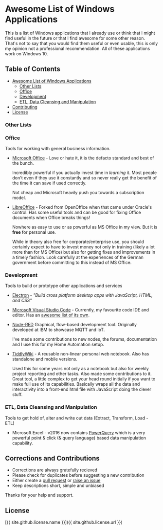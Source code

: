 # Awesome List of Windows Applications
This is a list of Windows applications that I already use or think that I might find useful in the future or that 
I find awesome for some other reason. That's not to say that you would find them useful or even usable, 
this is only my opinion not a professional recommendation.
All of these applications work on Windows 10. 

## Table of Contents
- [Awesome List of Windows Applications](#awesome-list-of-windows-applications)
  - [Other Lists](#other-lists)
  - [Office](#office)
  - [Development](#development)
  - [ETL, Data Cleansing and Manipulation](#etl-data-cleansing-and-manipulation)
- [Contributing](#corrections-and-contributions)
- [License](#license)

### Other Lists

### Office
Tools for working with general business information.

- [Microsoft Office](https://products.office.com/en-gb/whats-new-office) - Love or hate it, 
  it is the defacto standard and best of the bunch. 
  
  Incredibly powerful if you actually invest time in *learning* it. Most people don't even if they use it
  constantly and so never really get the benefit of the time it can save if used correctly.

  Not cheap and Microsoft heavily push you towards a subscription model.

- [LibreOffice](https://www.libreoffice.org/) - Forked from OpenOffice when that came under Oracle's control.
  Has some useful tools and can be good for fixing Office documents when Office breaks things!

  Nowhere as easy to use or as powerful as MS Office in my view. But it is **free** for personal use.

  While in theory also free for corporate/enterprise use, you should certainly expect to have to invest money
  not only in training (likely a lot more than for MS Office) but also for getting fixes and improvements in a
  timely fashion. Look carefully at the experiences of the German government before committing to this instead
  of MS Office.

### Development
Tools to build or prototype other applications and services

- [Electron](https://electron.atom.io/) - *"Build cross platform desktop apps with JavaScript, HTML, and CSS"*

- [Microsoft Visual Studio Code](https://code.visualstudio.com/) - Currently, my favourite code IDE and editor. 
   Has an [awesome list of its own](https://github.com/viatsko/awesome-vscode).

- [Node-RED](https://nodered.org/)
  Graphical, flow-based development tool. Originally developed at IBM to showcase MQTT and IoT.
  
  I've made some contributions to new nodes, the forums, documentation and I use this for my Home Automation setup.

- [TiddlyWiki](http://tiddlywiki.com/) - A reusable non-linear personal web notebook. 
  Also has standalone and mobile versions.

  Used this for some years not only as a notebook but also for weekly project reporting and other tasks. Also made some contributions
  to it. Great tool, a little complex to get your head round initially if you want to make full use of its capabilities.
  Basically wraps all the data and interactivity into a front-end html file with JavaScript doing the clever stuff.

### ETL, Data Cleansing and Manipulation
Tools to get hold of, alter and write out data (Extract, Transform, Load - ETL)

- Microsoft Excel - v2016 now contains [PowerQuery](https://support.office.com/en-gb/article/Introduction-to-Microsoft-Power-Query-for-Excel-6e92e2f4-2079-4e1f-bad5-89f6269cd605) which is a very powerful point & click (& query language) based data manipulation capability.

## Corrections and Contributions
- Corrections are always gratefully recieved
- Please check for duplicates before suggesting a new contribution
- Either create a [pull request](https://github.com/TotallyInformation/awesome-to-me/pulls) or [raise an issue](https://github.com/TotallyInformation/awesome-to-me/issues)
- Keep descriptions short, simple and unbiased

Thanks for your help and support.

## License
[{{ site.github.license.name }}]({{ site.github.license.url }})
